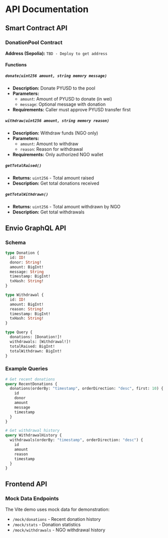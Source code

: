 # API Documentation

## Smart Contract API

### DonationPool Contract

**Address (Sepolia):** `TBD - Deploy to get address`

#### Functions

##### `donate(uint256 amount, string memory message)`
- **Description:** Donate PYUSD to the pool
- **Parameters:**
  - `amount`: Amount of PYUSD to donate (in wei)
  - `message`: Optional message with donation
- **Requirements:** Caller must approve PYUSD transfer first

##### `withdraw(uint256 amount, string memory reason)`
- **Description:** Withdraw funds (NGO only)
- **Parameters:**
  - `amount`: Amount to withdraw
  - `reason`: Reason for withdrawal
- **Requirements:** Only authorized NGO wallet

##### `getTotalRaised()`
- **Returns:** `uint256` - Total amount raised
- **Description:** Get total donations received

##### `getTotalWithdrawn()`
- **Returns:** `uint256` - Total amount withdrawn by NGO
- **Description:** Get total withdrawals

## Envio GraphQL API

### Schema

```graphql
type Donation {
  id: ID!
  donor: String!
  amount: BigInt!
  message: String
  timestamp: BigInt!
  txHash: String!
}

type Withdrawal {
  id: ID!
  amount: BigInt!
  reason: String!
  timestamp: BigInt!
  txHash: String!
}

type Query {
  donations: [Donation!]!
  withdrawals: [Withdrawal!]!
  totalRaised: BigInt!
  totalWithdrawn: BigInt!
}
```

### Example Queries

```graphql
# Get recent donations
query RecentDonations {
  donations(orderBy: "timestamp", orderDirection: "desc", first: 10) {
    id
    donor
    amount
    message
    timestamp
  }
}

# Get withdrawal history
query WithdrawalHistory {
  withdrawals(orderBy: "timestamp", orderDirection: "desc") {
    id
    amount
    reason
    timestamp
  }
}
```

## Frontend API

### Mock Data Endpoints

The Vite demo uses mock data for demonstration:

- `/mock/donations` - Recent donation history
- `/mock/stats` - Donation statistics
- `/mock/withdrawals` - NGO withdrawal history